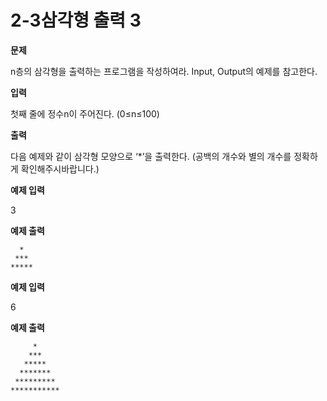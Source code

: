 # 2-3삼각형 출력 3

**문제**

n층의 삼각형을 출력하는 프로그램을 작성하여라. Input, Output의 예제를 참고한다.

 

**입력**

첫째 줄에 정수n이 주어진다. (0≤n≤100)

 

**출력**

다음 예제와 같이 삼각형 모양으로 ‘*’을 출력한다. (공백의 개수와 별의 개수를 정확하게 확인해주시바랍니다.)

**예제 입력**

3

**예제 출력**

```
  *
 ***
*****
```

**예제 입력**

6

**예제 출력**

```
     *
    ***
   *****
  *******
 *********
***********
```



   

